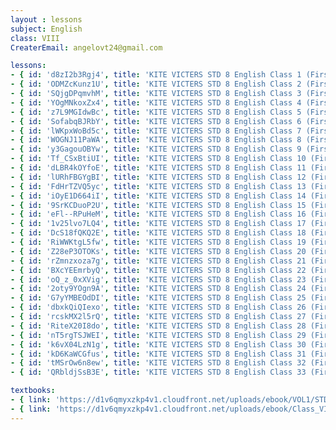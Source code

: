 ```yaml
--- 
layout : lessons 
subject: English
class: VIII
CreaterEmail: angelovt24@gmail.com

lessons: 
- { id: 'd8zI2b3Rgj4', title: 'KITE VICTERS STD 8 English Class 1 (First Bell-ഫസ്റ്റ് ബെല്‍)' }
- { id: 'ODMZcKunz1U', title: 'KITE VICTERS STD 8 English Class 2 (First Bell-ഫസ്റ്റ് ബെല്‍)' }
- { id: 'SQjgDPqmvhM', title: 'KITE VICTERS STD 8 English Class 3 (First Bell-ഫസ്റ്റ് ബെല്‍)' }
- { id: 'YOgMNkoxZx4', title: 'KITE VICTERS STD 8 English Class 4 (First Bell-ഫസ്റ്റ് ബെല്‍)' }
- { id: 'z7L9MGIdwBc', title: 'KITE VICTERS STD 8 English Class 5 (First Bell-ഫസ്റ്റ് ബെല്‍)' }
- { id: 'SofabqBJRbY', title: 'KITE VICTERS STD 8 English Class 6 (First Bell-ഫസ്റ്റ് ബെല്‍)' }
- { id: 'lWKpxWoBd5c', title: 'KITE VICTERS STD 8 English Class 7 (First Bell-ഫസ്റ്റ് ബെല്‍)' }
- { id: 'WOGNJ11PaWA', title: 'KITE VICTERS STD 8 English Class 8 (First Bell-ഫസ്റ്റ് ബെല്‍)' }
- { id: 'y3GagouOBYw', title: 'KITE VICTERS STD 8 English Class 9 (First Bell-ഫസ്റ്റ് ബെല്‍)' }
- { id: 'Tf_CSxBtiUI', title: 'KITE VICTERS STD 8 English Class 10 (First Bell-ഫസ്റ്റ് ബെല്‍)' }
- { id: 'dLBR4kOYfoE', title: 'KITE VICTERS STD 8 English Class 11 (First Bell-ഫസ്റ്റ് ബെല്‍)' }
- { id: 'lURhFBGYgBI', title: 'KITE VICTERS STD 8 English Class 12 (First Bell-ഫസ്റ്റ് ബെല്‍)' }
- { id: 'FdHrTZVQ5yc', title: 'KITE VICTERS STD 8 English Class 13 (First Bell-ഫസ്റ്റ് ബെല്‍)' }
- { id: 'iOyE1D664iI', title: 'KITE VICTERS STD 8 English Class 14 (First Bell-ഫസ്റ്റ് ബെല്‍)' }
- { id: '9SrKCDuoP2U', title: 'KITE VICTERS STD 8 English Class 15 (First Bell-ഫസ്റ്റ് ബെല്‍)' }
- { id: 'eFl--RPuHeM', title: 'KITE VICTERS STD 8 English Class 16 (First Bell-ഫസ്റ്റ് ബെല്‍)' }
- { id: '1v25lvo7LQ4', title: 'KITE VICTERS STD 8 English Class 17 (First Bell-ഫസ്റ്റ് ബെല്‍)' }
- { id: 'DcS18fQKQ2E', title: 'KITE VICTERS STD 8 English Class 18 (First Bell-ഫസ്റ്റ് ബെല്‍)' }
- { id: 'RiWWKtgL5fw', title: 'KITE VICTERS STD 8 English Class 19 (First Bell-ഫസ്റ്റ് ബെല്‍)' }
- { id: 'Z28eP3OTOKs', title: 'KITE VICTERS STD 8 English Class 20 (First Bell-ഫസ്റ്റ് ബെല്‍)' }
- { id: 'rZmnzxoza7g', title: 'KITE VICTERS STD 8 English Class 21 (First Bell-ഫസ്റ്റ് ബെല്‍)' }
- { id: 'BXcYEEmrbyQ', title: 'KITE VICTERS STD 8 English Class 22 (First Bell-ഫസ്റ്റ് ബെല്‍)' }
- { id: 'oQ_z_0xXVig', title: 'KITE VICTERS STD 8 English Class 23 (First Bell-ഫസ്റ്റ് ബെല്‍)' }
- { id: '2oty9YOgn9A', title: 'KITE VICTERS STD 8 English Class 24 (First Bell-ഫസ്റ്റ് ബെല്‍)' }
- { id: 'G7yYMBEOdDI', title: 'KITE VICTERS STD 8 English Class 25 (First Bell-ഫസ്റ്റ് ബെല്‍)' }
- { id: 'dbxkQiQIexo', title: 'KITE VICTERS STD 8 English Class 26 (First Bell-ഫസ്റ്റ് ബെല്‍)' }
- { id: 'rcskMX2l5rQ', title: 'KITE VICTERS STD 8 English Class 27 (First Bell-ഫസ്റ്റ് ബെല്‍)' }
- { id: 'RiteX20I8do', title: 'KITE VICTERS STD 8 English Class 28 (First Bell-ഫസ്റ്റ് ബെല്‍)' }
- { id: 'nT5rgTSJWEI', title: 'KITE VICTERS STD 8 English Class 29 (First Bell-ഫസ്റ്റ് ബെല്‍)' }
- { id: 'k6vX04LzN1g', title: 'KITE VICTERS STD 8 English Class 30 (First Bell-ഫസ്റ്റ് ബെല്‍)' }
- { id: 'kD6KaWCGfus', title: 'KITE VICTERS STD 8 English Class 31 (First Bell-ഫസ്റ്റ് ബെല്‍)' }
- { id: 'tMSrOw6n8ew', title: 'KITE VICTERS STD 8 English Class 32 (First Bell-ഫസ്റ്റ് ബെല്‍)' }
- { id: 'QRbldjSsB3E', title: 'KITE VICTERS STD 8 English Class 33 (First Bell-ഫസ്റ്റ് ബെല്‍)' }

textbooks:
- { link: 'https://d1v6qmyxzkp4v1.cloudfront.net/uploads/ebook/VOL1/STD8/KeralaReaderEnglish/KeralaReaderEnglish.pdf', title: 'English Part-1' }
- { link: 'https://d1v6qmyxzkp4v1.cloudfront.net/uploads/ebook/Class_VIII/English/English.pdf', title: 'English Part-2' }
--- 
```

